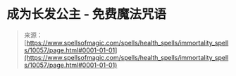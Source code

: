 <!--yml

category: 未分类

date: 2024-06-12 18:46:37

-->

# 成为长发公主 - 免费魔法咒语

> 来源：[https://www.spellsofmagic.com/spells/health_spells/immortality_spells/10057/page.html#0001-01-01](https://www.spellsofmagic.com/spells/health_spells/immortality_spells/10057/page.html#0001-01-01)
